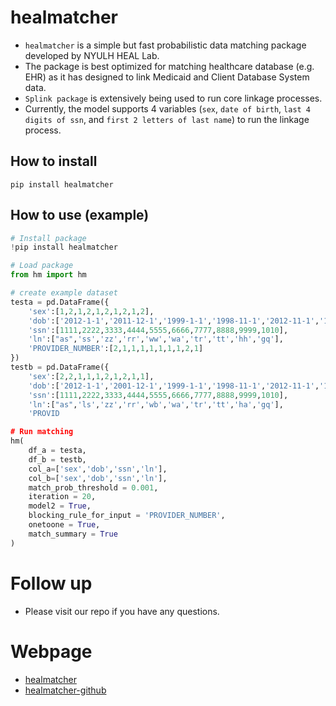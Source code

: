 # healmatcher
- `healmatcher` is a simple but fast probabilistic data matching package developed by NYULH HEAL Lab. 
- The package is best optimized for matching healthcare database (e.g. EHR) as it has designed to link Medicaid and Client Database System data.
- `Splink package` is extensively being used to run core linkage processes.
- Currently, the model supports 4 variables (`sex`, `date of birth`, `last 4 digits of ssn`, and `first 2 letters of last name`) to run the linkage process.


## How to install

`pip install healmatcher`


## How to use (example)
```python
# Install package
!pip install healmatcher

# Load package
from hm import hm

# create example dataset
testa = pd.DataFrame({
    'sex':[1,2,1,2,1,2,1,2,1,2],
    'dob':['2012-1-1','2011-12-1','1999-1-1','1998-11-1','2012-11-1','1984-1-1','1982-1-1','1975-1-1','1967-1-1','1954-1-1'],
    'ssn':[1111,2222,3333,4444,5555,6666,7777,8888,9999,1010],
    'ln':["as",'ss','zz','rr','ww','wa','tr','tt','hh','gq'],
    'PROVIDER_NUMBER':[2,1,1,1,1,1,1,1,2,1]
})
testb = pd.DataFrame({
    'sex':[2,2,1,1,1,2,1,2,1,1],
    'dob':['2012-1-1','2001-12-1','1999-1-1','1998-11-1','2012-11-1','1984-1-1','1982-1-1','1975-1-1','1967-1-1','1954-1-1'],
    'ssn':[1111,2222,3333,4444,5555,6666,7777,8888,9999,1010],
    'ln':["as",'ls','zz','rr','wb','wa','tr','tt','ha','gq'],
    'PROVID

# Run matching
hm(
    df_a = testa,
    df_b = testb,
    col_a=['sex','dob','ssn','ln'],
    col_b=['sex','dob','ssn','ln'],
    match_prob_threshold = 0.001,
    iteration = 20,
    model2 = True,
    blocking_rule_for_input = 'PROVIDER_NUMBER',
    onetoone = True,
    match_summary = True
)
```

# Follow up
- Please visit our repo if you have any questions. 

# Webpage

- [healmatcher](https://pypi.org/project/healmatcher/)
- [healmatcher-github](https://github.com/JosephKBS/healmatcher)
